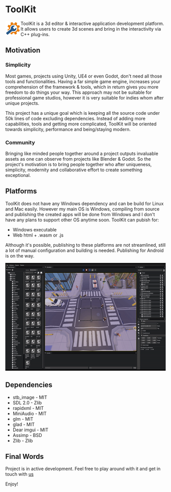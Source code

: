 # ToolKit

<img align="left" width="48" height="48" src="https://github.com/Oyun-Teknolojileri/ToolKit/blob/master/Resources/Engine/Textures/Icons/app.png?raw=true">ToolKit is a 3d editor & interactive application development platform. It allows users to create 3d scenes and bring in the interactivity via C++ plug-ins.

## Motivation

### Simplicity

Most games, projects using Unity, UE4 or even Godot, don't need all those tools and functionalities. Having a far simple game engine, increases your comprehension of the framework & tools, which in return gives you more freedom to do things your way. This approach may not be suitable for professional game studios, however it is very suitable for indies whom after unique projects.

This project has a unique goal which is keeping all the source code under 50k lines of code excluding dependencies. Instead of adding more capabilities, tools and getting more complicated, ToolKit will be oriented towards simplicity, performance and being/staying modern.

### Community

Bringing like minded people together around a project outputs invaluable assets as one can observe from projects like Blender & Godot. So the project's motivation is to bring people together who after uniqueness, simplicity, modernity and collaborative effort to create something exceptional.

## Platforms

ToolKit does not have any Windows dependency and can be build for Linux and Mac easily. However my main OS is Windows, compiling from source and publishing the created apps will be done from Windows and I don't have any plans to support other OS anytime soon.
ToolKit can pubish for:

- Windows executable
- Web html + .wasm or .js

Although it's possible, publishing to these platforms are not streamlined, still a lot of manual configuration and building is needed. Publishing for Android is on the way.

<p align="center">
  <img width="600" height="338" src="https://github.com/Oyun-Teknolojileri/ToolKit/blob/Engine/tk_ed_21.gif?raw=true">
</p>

## Dependencies
- stb_image - MIT 
- SDL 2.0 - Zlib
- rapidxml - MIT
- MiniAudio - MIT
- glm - MIT
- glad - MIT
- Dear imgui - MIT
- Assimp - BSD
- Zlib - Zlib

## Final Words

Project is in active development. Feel free to play around with it and get in touch with [us](https://www.linkedin.com/company/oyun-teknolojileri)

Enjoy!
